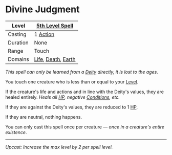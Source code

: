 # Divine Judgment

| Level    | [5th Level Spell](5th%20Level%20Spells.md)                                                                             |
| -------- | ----------------------------------------------------------------------------------------------------------------------- |
| Casting  | 1 [Action](../../../../Game%20Procedures/Core%20Procedures/Action.md)                                                   |
| Duration | None                                                                                                                    |
| Range    | Touch                                                                                                                   |
| Domains  | [Life](../../Spell%20Domains/Life.md), [Death](../../Spell%20Domains/Death.md), [Earth](../../Spell%20Domains/Earth.md) |

*This spell can only be learned from a [Deity](../../../Deities.md) directly, it is lost to the ages.*

You touch one creature who is less than or equal to your [Level](../../../../Player%20Characters/Progression/Level.md).

If the creature's life and actions and in line with the Deity's values, they are healed entirely.
*Heals all [HP](../../../../Player%20Characters/Derived%20Statistics/Hit%20Points.md), negative [Conditions](../../../../Game%20Procedures/Conditions/{Conditions}.md), etc.*

If they are against the Deity's values, they are reduced to 1 [HP](../../../../Player%20Characters/Derived%20Statistics/Hit%20Points.md).

If they are neutral, nothing happens.

You can only cast this spell once per creature — *once in a creature's entire existence*.

---
*Upcast: Increase the max level by 2 per spell level.*
